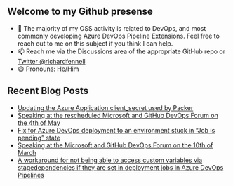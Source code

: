 ## Welcome to my Github presense

- 💬 The majority of my OSS activity is related to DevOps, and most commonly developing Azure DevOps Pipeline Extensions. Feel free to reach out to me on this subject if you think I can help.
- 📫 Reach me via the Discussions area of the appropriate GitHub repo or [Twitter @richardfennell](https://twitter.com/richardfennell)
- 😄 Pronouns: He/Him

## Recent Blog Posts
<!-- BLOG-POST-LIST:START -->
- [Updating the Azure Application client_secret used by Packer](https://blogs.blackmarble.co.uk/rfennell/2022/05/03/updating-the-azure-application-client_secret-used-by-packer/)
- [Speaking at the rescheduled Microsoft and GitHub DevOps Forum on the 4th of May](https://blogs.blackmarble.co.uk/rfennell/2022/04/07/speaking-at-the-rescheduled-microsoft-and-github-devops-forum-on-the-4th-of-may/)
- [Fix for Azure DevOps deployment to an environment stuck in “Job is pending” state](https://blogs.blackmarble.co.uk/rfennell/2022/04/07/fixe-for-azure-devops-deployment-to-an-environment-stuck-in-job-is-pending-state%ef%bf%bc%ef%bf%bc%ef%bf%bc/)
- [Speaking at the Microsoft and GitHub DevOps Forum on the 10th of March](https://blogs.blackmarble.co.uk/rfennell/2022/03/03/speaking-at-the-microsoft-and-github-devops-forum-on-the-10th-of-march/)
- [A workaround for not being able to access custom variables via stagedependencies if they are set in deployment jobs in Azure DevOps Pipelines](https://blogs.blackmarble.co.uk/rfennell/2022/02/19/a-workaround-for-not-being-able-to-access-custom-variables-via-stagedependencies-if-they-are-set-in-deployment-jobs-in-azure-devops-pipelines/)
<!-- BLOG-POST-LIST:END -->


<!--
**rfennell/rfennell** is a ✨ _special_ ✨ repository because its `README.md` (this file) appears on your GitHub profile.

Here are some ideas to get you started:

- 🔭 I’m currently working on ...
- 🌱 I’m currently learning ...
- 👯 I’m looking to collaborate on ...
- 🤔 I’m looking for help with ...
- 💬 Ask me about ...
- 📫 How to reach me: ...
- 😄 Pronouns: ...
- ⚡ Fun fact: ...
-->

